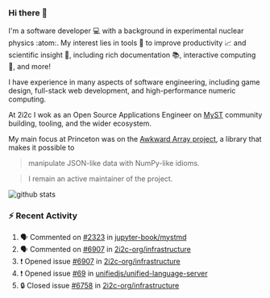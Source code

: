 ### Hi there 👋 

I'm a software developer 💻 with a background in experimental nuclear physics :atom:. My interest lies in tools :wrench: to improve productivity :chart_with_upwards_trend: and scientific insight :telescope:, including rich documentation 📚, interactive computing 🧮, and more! 

I have experience in many aspects of software engineering, including game design, full-stack web development, and high-performance numeric computing. 

At 2i2c I wok as an Open Source Applications Engineer on [MyST](https://github.com/jupyter-book/mystmd) community building, tooling, and the wider ecosystem. 

My main focus at Princeton was on the [Awkward Array project](awkward-array.org/), a library that makes it possible to 
> manipulate JSON-like data with NumPy-like idioms.

> I remain an active maintainer of the project. 

![github stats](https://github-readme-stats.vercel.app/api?username=agoose77&show_icons=true&hide_rank=true&hide_title=true&bg_color=30,e76445,904e95&text_color=efe3ec&icon_color=efe3ec)
<!--
**agoose77/agoose77** is a ✨ _special_ ✨ repository because its `README.md` (this file) appears on your GitHub profile.

Here are some ideas to get you started:

- 🔭 I’m currently working on ...
- 🌱 I’m currently learning ...
- 👯 I’m looking to collaborate on ...
- 🤔 I’m looking for help with ...
- 💬 Ask me about ...
- 📫 How to reach me: ...
- 😄 Pronouns: ...
- ⚡ Fun fact: ...
-->

### :zap: Recent Activity

<!--START_SECTION:activity-->
1. 🗣 Commented on [#2323](https://github.com/jupyter-book/mystmd/pull/2323#issuecomment-3388978219) in [jupyter-book/mystmd](https://github.com/jupyter-book/mystmd)
2. 🗣 Commented on [#6907](https://github.com/2i2c-org/infrastructure/issues/6907#issuecomment-3388970694) in [2i2c-org/infrastructure](https://github.com/2i2c-org/infrastructure)
3. ❗ Opened issue [#6907](https://github.com/2i2c-org/infrastructure/issues/6907) in [2i2c-org/infrastructure](https://github.com/2i2c-org/infrastructure)
4. ❗ Opened issue [#69](https://github.com/unifiedjs/unified-language-server/issues/69) in [unifiedjs/unified-language-server](https://github.com/unifiedjs/unified-language-server)
5. 🔒 Closed issue [#6758](https://github.com/2i2c-org/infrastructure/issues/6758) in [2i2c-org/infrastructure](https://github.com/2i2c-org/infrastructure)
<!--END_SECTION:activity-->
